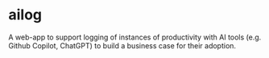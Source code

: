 # ailog
A web-app to support logging of instances of productivity with AI tools (e.g. Github Copilot, ChatGPT) to build a business case for their adoption.
